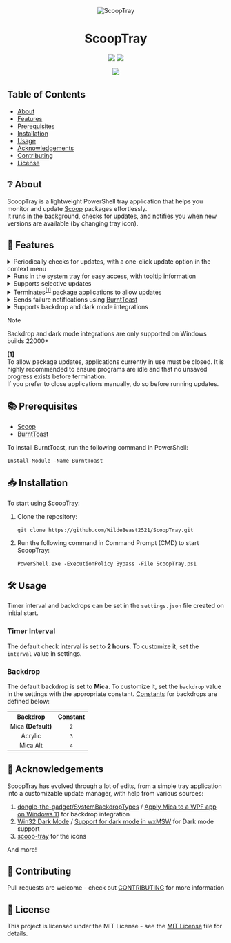 <p align="center">
  <img alt="ScoopTray" src="./updates-available.ico" width="64">
<h1 align="center">ScoopTray</h1>
<p align="center">
  <img src="https://img.shields.io/badge/Made%20with-PowerShell-blue?style=for-the-badge&logo=powershell">
  <img src="https://img.shields.io/badge/Windows-0078D6?style=for-the-badge&logo=windows&logoColor=white">
</p>
<p align="center">
  <img src="https://img.shields.io/badge/License-MIT-blue?style=for-the-badge&logo=github">
</p>

## Table of Contents
<!-- vim-markdown-toc GFM -->
* [About](#-about)
* [Features](#-features)
* [Prerequisites](#-prerequisites)
* [Installation](#-installation)
* [Usage](#%EF%B8%8F-usage)
* [Acknowledgements](#-acknowledgements)
* [Contributing](#-contributing)
* [License](#-license)
<!-- vim-markdown-toc GFM -->

<h2>❔ About</h2>
<p>
  ScoopTray is a lightweight PowerShell tray application that helps you monitor and update <a href="https://scoop.sh">Scoop</a> packages effortlessly.<br>
  It runs in the background, checks for updates, and notifies you when new versions are available (by changing tray icon).
</p>
<h2>🚀 Features</h2>
<p>
  <details>
    <summary>
      Periodically checks for updates, with a one-click update option in the context menu
    </summary>
    <table>
      <tr>
        <td align="center">
          <a title="Context Menu">
            <img src="./images/contextmenu.png" alt="Context Menu"/><br>
            <b>Context Menu</b>
          </a>
        </td>
      </tr>
    </table>
  </details>
  <details>
    <summary>
      Runs in the system tray for easy access, with tooltip information
    </summary>
    <table>
      <tr>
        <td align="center">
          <a title="Tooltip">
            <img src="./images/tooltip.png" alt="Tooltip"/><br>
            <b>Tooltip</b>
          </a>
        </td>
      </tr>
    </table>
  </details>
  <details>
    <summary>Supports selective updates</summary>
    <table>
      <tr>
        <td align="center">
          <a title="Updates">
            <img src="./images/mica-dark.png" alt="Updates"/><br>
            <b>Updates</b>
          </a>
        </td>
      </tr>
    </table>
  </details>
  <details>
    <summary>
      Terminates<sup><a href="#terminates">[1]</a></sup> package applications to allow updates
    </summary>
    <table>
      <tr>
        <td align="center">
          <a title="Termination">
            <img src="./images/termination.png" alt="Termination"/><br>
            <b>Termination</b>
          </a>
        </td>
      </tr>
    </table>
  </details>
  <details>
    <summary>
      Sends failure notifications using <a href="https://github.com/Windos/BurntToast">BurntToast</a>
    </summary>
    <table>
      <tr>
        <td align="center">
          <a title="Failure">
            <img src="./images/burnttoast-failure.png" alt="Failure"/><br>
            <b>Failure</b>
          </a>
        </td>
        <td align="center">
          <a title="Error">
            <img src="./images/burnttoast-error.png" alt="Error"/><br>
            <b>Error</b>
          </a>
        </td>
      </tr>
    </table>
  </details>
  <details>
    <summary>
      Supports backdrop and dark mode integrations
    </summary>
    <table>
      <tr>
        <td colspan="3" align="center">
          <b>Backdrop</b>
        </td>
      </tr>
      <tr>
        <th align="center">
          <b>Type</b>
        </th>
        <th align="center">
          <b>Light</b>
        </th>
        <th align="center">
          <b>Dark</b>
        </th>
      </tr>
      <tr>
        <td align="center">
          <a title="Acrylic">
            Acrylic
          </a>
        </td>
        <td align="center">
          <a title="Acrylic Light">
            <img src="./images/acrylic-light.png" alt="Acrylic Light"/><br>
          </a>
        </td>
        <td align="center">
          <a title="Acrylic Dark">
            <img src="./images/acrylic-dark.png" alt="Acrylic Dark"/><br>
          </a>
        </td>
      </tr>
      <tr>
        <td align="center">
          <a title="Mica">
            Mica
            <b>(Default)</b>
          </a>
        </td>
        <td align="center">
          <a title="Mica Light">
            <img src="./images/mica-light.png" alt="Mica Light"/><br>
          </a>
        </td>
        <td align="center">
          <a title="Mica Dark">
            <img src="./images/mica-dark.png" alt="Mica Dark"/><br>
          </a>
        </td>
      </tr>
      <tr>
        <td align="center">
          <a title="Mica Alt">
            Mica Alt
          </a>
        </td>
        <td align="center">
          <a title="Mica Alt Light">
            <img src="./images/mica-alt-light.png" alt="Mica Alt Light"/><br>
          </a>
        </td>
        <td align="center">
          <a title="Mica Alt Dark">
            <img src="./images/mica-alt-dark.png" alt="Mica Alt Dark"/><br>
          </a>
        </td>
      </tr>
    </table>
    <br>
    <table>
      <tr>
        <td colspan="2" align="center">
          <b>Theme</b>
        </td>
      </tr>
      <tr>
        <th align="center">
          <b>Light</b>
        </th>
        <th align="center">
          <b>Dark</b>
        </th>
      </tr>
      <tr>
        <td align="center">
          <a title="Light">
            <img src="./images/light.png" alt="Light"/><br>
          </a>
        </td>
        <td align="center">
          <a title="Dark">
            <img src="./images/dark.png" alt="Dark"/><br>
          </a>
        </td>
      </tr>
    </table>
  </details>
</p>

> [!NOTE]  
> Backdrop and dark mode integrations are only supported on Windows builds 22000+

<p id="terminates">
  <strong>[1]</strong>
  <br>
    To allow package updates, applications currently in use must be closed. It is highly recommended to ensure programs are idle and that no unsaved progress exists before termination.
  <br>
    If you prefer to close applications manually, do so before running updates.
</p>

<h2>📚 Prerequisites</h2>
<p>
  <ul>
    <li>
      <a href="https://scoop.sh">Scoop</a>
    </li>
    <li>
      <a href="https://github.com/Windos/BurntToast">BurntToast</a>
    </li>
  </ul>
  To install BurntToast, run the following command in PowerShell:
  <pre><code>Install-Module -Name BurntToast</code></pre>
</p>

<h2>📥 Installation</h2>
<p>
  To start using ScoopTray:
  <ol>
    <li>
      Clone the repository:
      <pre><code>git clone https://github.com/WildeBeast2521/ScoopTray.git</code></pre>
    </li>
    <li>
      Run the following command in Command Prompt (CMD) to start ScoopTray:
      <pre><code>PowerShell.exe -ExecutionPolicy Bypass -File ScoopTray.ps1</code></pre>
    </li>
  </ol>
</p>

<h2>🛠️ Usage</h2>
<p>
  Timer interval and backdrops can be set in the <code>settings.json</code> file created on initial start.
  <h3>Timer Interval</h3>
  The default check interval is set to <b>2 hours</b>. To customize it, set the <code>interval</code> value in settings.

  <h3>Backdrop</h3>
  The default backdrop is set to <b>Mica</b>. To customize it, set the <code>backdrop</code> value in the settings with the appropriate constant. <a href="https://learn.microsoft.com/en-us/windows/win32/api/dwmapi/ne-dwmapi-dwm_systembackdrop_type">Constants</a> for backdrops are defined below:
  <table>
    <tr>
      <th align="center">
        <b>Backdrop</b>
      </th>
      <th align="center">
        <b>Constant</b>
      </th>
    </tr>
    <tr>
      <td align="center">
        <a title="Mica">
          Mica <b>(Default)</b>
        </a>
      </td>
      <td align="center">
        <a title="Mica_Constant">
          <code>2</code>
        </a>
      </td>
    </tr>
    <tr>
      <td align="center">
        <a title="Acrylic">
          Acrylic
        </a>
      </td>
      <td align="center">
        <a title="Acrylic_Constant">
          <code>3</code>
        </a>
      </td>
    </tr>
    <tr>
      <td align="center">
        <a title="Mica Alt">
          Mica Alt
        </a>
      </td>
      <td align="center">
        <a title="MicaAlt_Constant">
          <code>4</code>
        </a>
      </td>
    </tr>
  </table>
</p>

<h2>🙌 Acknowledgements</h2>
<p>
  ScoopTray has evolved through a lot of edits, from a simple tray application into a customizable update manager, with help from various sources:
  <ol>
    <li>
      <a href="https://github.com/dongle-the-gadget/SystemBackdropTypes">dongle-the-gadget/SystemBackdropTypes</a> / <a href="https://tvc-16.science/mica-wpf.html">Apply Mica to a WPF app on Windows 11</a> for backdrop integration
    </li>
    <li>
      <a href="https://gist.github.com/rounk-ctrl/b04e5622e30e0d62956870d5c22b7017">Win32 Dark Mode</a> / <a href="https://www.wxwidgets.org/wxWidgets/src/msw/darkmode.cpp">Support for dark mode in wxMSW</a> for Dark mode support
    </li>
    <li>
      <a href="https://github.com/foosel/scoop-tray">scoop-tray</a> for the icons
    </li>
  </ol>
  And more!
</p>

<h2>🔧 Contributing</h2>
<p>
  Pull requests are welcome - check out <a href="https://github.com/WildeBeast2521/ScoopTray/blob/main/CONTRIBUTING.md">CONTRIBUTING</a> for more information
</p>

<h2>📄 License</h2>
<p>
  This project is licensed under the MIT License - see the <a href="./LICENSE">MIT License</a> file for details.
</p>
